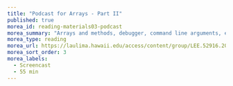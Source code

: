 ```yaml
---
title: "Podcast for Arrays - Part II"
published: true
morea_id: reading-materials03-podcast
morea_summary: "Arrays and methods, debugger, command line arguments, exceptions, reading from a file"
morea_type: reading
morea_url: https://laulima.hawaii.edu/access/content/group/LEE.52916.201430/Podcasts/ICS211_Session03_Arrays%20II.mov
morea_sort_order: 3
morea_labels:
  - Screencast
  - 55 min
---
```


